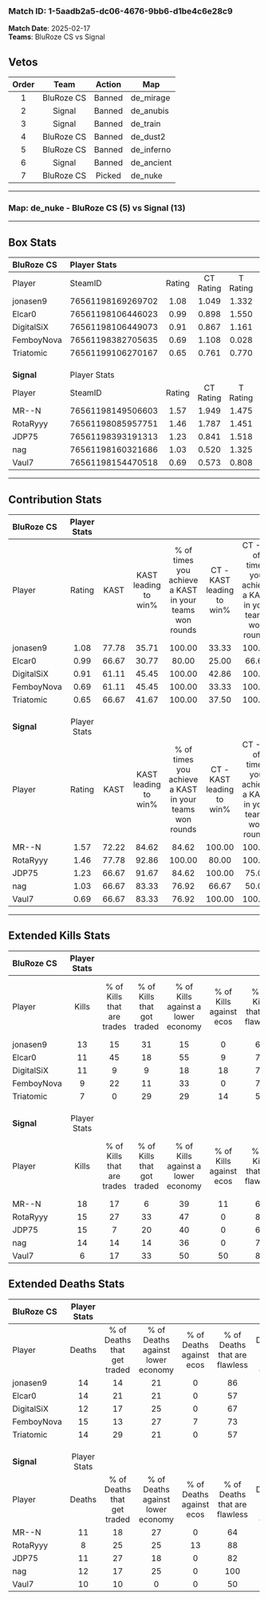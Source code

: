 ### Match ID: 1-5aadb2a5-dc06-4676-9bb6-d1be4c6e28c9  
**Match Date**: 2025-02-17  
**Teams**: BluRoze CS vs Signal  

## Vetos  

| Order | Team | Action | Map |
| :---: | :--: | :----: | --- |
| 1 | BluRoze CS | Banned | de_mirage |
| 2 | Signal | Banned | de_anubis |
| 3 | Signal | Banned | de_train |
| 4 | BluRoze CS | Banned | de_dust2 |
| 5 | BluRoze CS | Banned | de_inferno |
| 6 | Signal | Banned | de_ancient |
| 7 | BluRoze CS | Picked | de_nuke |

---  

### **Map**: de_nuke - BluRoze CS (5) vs Signal (13)  
---  

## Box Stats  

| **BluRoze CS** | Player Stats      |        |           |          |       |       |       |         |        |      |     |
| :- | :- | :-: | :-: | :-: | :-: | :-: | :-: | :-: | :-: | :-: | :-: |
| Player         | SteamID           | Rating | CT Rating | T Rating | KAST  |  ADR  | Kills | Assists | Deaths | K/D  | HS% |
| jonasen9       | 76561198169269702 |  1.08  |   1.049   |  1.332   | 77.78 | 71.3  |  13   |    3    |   14   | 0.93 | 53  |
| Elcar0         | 76561198106446023 |  0.99  |   0.898   |  1.550   | 66.67 | 92.6  |  11   |    5    |   14   | 0.79 | 36  |
| DigitalSiX     | 76561198106449073 |  0.91  |   0.867   |  1.161   | 61.11 | 63.6  |  11   |    4    |   12   | 0.92 | 45  |
| FemboyNova     | 76561198382705635 |  0.69  |   1.108   |  0.028   | 61.11 | 56.6  |   9   |    2    |   15   | 0.60 | 66  |
| Triatomic      | 76561199106270167 |  0.65  |   0.761   |  0.770   | 66.67 | 49.8  |   7   |    3    |   14   | 0.50 | 71  |
|                |                   |        |           |          |       |       |       |         |        |      |     |
|                |                   |        |           |          |       |       |       |         |        |      |     |
|                |                   |        |           |          |       |       |       |         |        |      |     |
| **Signal**     | Player Stats      |        |           |          |       |       |       |         |        |      |     |
| Player         | SteamID           | Rating | CT Rating | T Rating | KAST  |  ADR  | Kills | Assists | Deaths | K/D  | HS% |
| MR--N          | 76561198149506603 |  1.57  |   1.949   |  1.475   | 72.22 | 127.3 |  18   |    7    |   11   | 1.64 | 50  |
| RotaRyyy       | 76561198085957751 |  1.46  |   1.787   |  1.451   | 77.78 | 98.8  |  15   |    5    |   8    | 1.88 | 66  |
| JDP75          | 76561198393191313 |  1.23  |   0.841   |  1.518   | 66.67 | 81.4  |  15   |    5    |   11   | 1.36 | 20  |
| nag            | 76561198160321686 |  1.03  |   0.520   |  1.325   | 66.67 | 50.6  |  14   |    0    |   12   | 1.17 | 42  |
| Vaul7          | 76561198154470518 |  0.69  |   0.573   |  0.808   | 66.67 | 41.8  |   6   |    3    |   10   | 0.60 | 33  |
---  

## Contribution Stats  

| **BluRoze CS** | Player Stats |       |                      |                                                        |                           |                                                             |                          |                                                            |
| :- | :-: | :-: | :-: | :-: | :-: | :-: | :-: | :-: |
| Player         |    Rating    | KAST  | KAST leading to win% | % of times you achieve a KAST in your teams won rounds | CT - KAST leading to win% | CT - % of times you achieve a KAST in your teams won rounds | T - KAST leading to win% | T - % of times you achieve a KAST in your teams won rounds |
| jonasen9       |     1.08     | 77.78 |        35.71         |                         100.00                         |           33.33           |                           100.00                            |          40.00           |                           100.00                           |
| Elcar0         |     0.99     | 66.67 |        30.77         |                         80.00                          |           25.00           |                            66.67                            |          40.00           |                           100.00                           |
| DigitalSiX     |     0.91     | 61.11 |        45.45         |                         100.00                         |           42.86           |                           100.00                            |          50.00           |                           100.00                           |
| FemboyNova     |     0.69     | 61.11 |        45.45         |                         100.00                         |           33.33           |                           100.00                            |          100.00          |                           100.00                           |
| Triatomic      |     0.65     | 66.67 |        41.67         |                         100.00                         |           37.50           |                           100.00                            |          50.00           |                           100.00                           |
|                |              |       |                      |                                                        |                           |                                                             |                          |                                                            |
|                |              |       |                      |                                                        |                           |                                                             |                          |                                                            |
|                |              |       |                      |                                                        |                           |                                                             |                          |                                                            |
| **Signal**     | Player Stats |       |                      |                                                        |                           |                                                             |                          |                                                            |
| Player         |    Rating    | KAST  | KAST leading to win% | % of times you achieve a KAST in your teams won rounds | CT - KAST leading to win% | CT - % of times you achieve a KAST in your teams won rounds | T - KAST leading to win% | T - % of times you achieve a KAST in your teams won rounds |
| MR--N          |     1.57     | 72.22 |        84.62         |                         84.62                          |          100.00           |                           100.00                            |          77.78           |                           77.78                            |
| RotaRyyy       |     1.46     | 77.78 |        92.86         |                         100.00                         |           80.00           |                           100.00                            |          100.00          |                           100.00                           |
| JDP75          |     1.23     | 66.67 |        91.67         |                         84.62                          |          100.00           |                            75.00                            |          88.89           |                           88.89                            |
| nag            |     1.03     | 66.67 |        83.33         |                         76.92                          |           66.67           |                            50.00                            |          88.89           |                           88.89                            |
| Vaul7          |     0.69     | 66.67 |        83.33         |                         76.92                          |          100.00           |                           100.00                            |          75.00           |                           66.67                            |
---  

## Extended Kills Stats  

| **BluRoze CS** | Player Stats |                            |                            |                                    |                         |                              |                                 |                                       |                    |           |
| :- | :-: | :-: | :-: | :-: | :-: | :-: | :-: | :-: | :-: | :-: |
| Player         |    Kills     | % of Kills that are trades | % of Kills that got traded | % of Kills against a lower economy | % of Kills against ecos | % of Kills that are flawless | % of Kills that are close duels | % of Kills that are assisted by flash | Pistol Round Kills | AWP Kills |
| jonasen9       |      13      |             15             |             31             |                 15                 |            0            |              69              |                0                |                   8                   |         3          |     4     |
| Elcar0         |      11      |             45             |             18             |                 55                 |            9            |              73              |                0                |                   0                   |         0          |     0     |
| DigitalSiX     |      11      |             9              |             9              |                 18                 |           18            |              73              |                0                |                   0                   |         0          |     2     |
| FemboyNova     |      9       |             22             |             11             |                 33                 |            0            |              78              |                0                |                   0                   |         0          |     1     |
| Triatomic      |      7       |             0              |             29             |                 29                 |           14            |              57              |               14                |                   0                   |         0          |     1     |
|                |              |                            |                            |                                    |                         |                              |                                 |                                       |                    |           |
|                |              |                            |                            |                                    |                         |                              |                                 |                                       |                    |           |
|                |              |                            |                            |                                    |                         |                              |                                 |                                       |                    |           |
| **Signal**     | Player Stats |                            |                            |                                    |                         |                              |                                 |                                       |                    |           |
| Player         |    Kills     | % of Kills that are trades | % of Kills that got traded | % of Kills against a lower economy | % of Kills against ecos | % of Kills that are flawless | % of Kills that are close duels | % of Kills that are assisted by flash | Pistol Round Kills | AWP Kills |
| MR--N          |      18      |             17             |             6              |                 39                 |           11            |              61              |                6                |                   6                   |         0          |     2     |
| RotaRyyy       |      15      |             27             |             33             |                 47                 |            0            |              80              |                7                |                   0                   |         0          |     2     |
| JDP75          |      15      |             7              |             20             |                 40                 |            0            |              60              |                7                |                   7                   |         0          |     2     |
| nag            |      14      |             14             |             14             |                 36                 |            0            |              71              |                7                |                   0                   |         4          |     0     |
| Vaul7          |      6       |             17             |             33             |                 50                 |           50            |              83              |                0                |                   0                   |         0          |     0     |
## Extended Deaths Stats  

| **BluRoze CS** | Player Stats |                             |                                   |                          |                               |                            |                           |               |
| :- | :-: | :-: | :-: | :-: | :-: | :-: | :-: | :-: |
| Player         |    Deaths    | % of Deaths that get traded | % of Deaths against lower economy | % of Deaths against ecos | % of Deaths that are flawless | % of Deaths that are close | % of Deaths while blinded | Deaths to AWP |
| jonasen9       |      14      |             14              |                21                 |            0             |              86               |             0              |             0             |       0       |
| Elcar0         |      14      |             21              |                21                 |            0             |              57               |             14             |            14             |       0       |
| DigitalSiX     |      12      |             17              |                25                 |            0             |              67               |             17             |             0             |       2       |
| FemboyNova     |      15      |             13              |                27                 |            7             |              73               |             0              |             0             |       2       |
| Triatomic      |      14      |             29              |                21                 |            0             |              57               |             0              |             0             |       0       |
|                |              |                             |                                   |                          |                               |                            |                           |               |
|                |              |                             |                                   |                          |                               |                            |                           |               |
|                |              |                             |                                   |                          |                               |                            |                           |               |
| **Signal**     | Player Stats |                             |                                   |                          |                               |                            |                           |               |
| Player         |    Deaths    | % of Deaths that get traded | % of Deaths against lower economy | % of Deaths against ecos | % of Deaths that are flawless | % of Deaths that are close | % of Deaths while blinded | Deaths to AWP |
| MR--N          |      11      |             18              |                27                 |            0             |              64               |             9              |             9             |       2       |
| RotaRyyy       |      8       |             25              |                25                 |            13            |              88               |             0              |             0             |       1       |
| JDP75          |      11      |             27              |                18                 |            0             |              82               |             0              |             0             |       0       |
| nag            |      12      |             17              |                25                 |            0             |              100              |             0              |             0             |       0       |
| Vaul7          |      10      |             10              |                 0                 |            0             |              50               |             0              |             0             |       0       |
